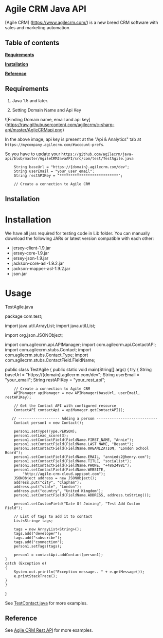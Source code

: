Agile CRM Java API 
=================

[Agile CRM] (https://www.agilecrm.com/) is a new breed CRM software with sales and marketing automation.

Table of contents
---------------

**[Requirements](#requirements)**

**[Installation](#installation)**

**[Reference](#reference)**

Requirements
------------

1. Java 1.5 and later.

2. Setting Domain Name and Api Key

![Finding Domain name, email and api key] (https://raw.githubusercontent.com/agilecrm/c-sharp-api/master/AgileCRMapi.png)

In the above image, api key is present at the "Api & Analytics" tab at `https://mycompany.agilecrm.com/#account-prefs`.

So you have to update your `https://github.com/agilecrm/java-api/blob/master/AgileCRMJavaAPI/src/com/test/TestAgile.java`

	    String baseUrl = "https://{domain}.agilecrm.com/dev";
	    String userEmail = "your_user_email";
	    String restAPIKey = "***************************";

	    // Create a connection to Agile CRM

Installation
------------

Installation
============

We have all jars required for testing code in Lib folder.
You can manually download the following JARs or latest version compatible with each other:

* jersey-client-1.9.jar
* jersey-core-1.9.jar
* jersey-json-1.9.jar
* jackson-core-asl-1.9.2.jar
* jackson-mapper-asl-1.9.2.jar
* json.jar

Usage
=====

TestAgile.java

package com.test;

import java.util.ArrayList;
import java.util.List;

import org.json.JSONObject;

import com.agilecrm.api.APIManager;
import com.agilecrm.api.ContactAPI;
import com.agilecrm.stubs.Contact;
import com.agilecrm.stubs.Contact.Type;
import com.agilecrm.stubs.ContactField.FieldName;

public class TestAgile
{
    public static void main(String[] args)
    {
	try
	{
	    String baseUrl = "https://{domain}.agilecrm.com/dev";
	    String userEmail = "your_email";
	    String restAPIKey = "your_rest_api";

	    // Create a connection to Agile CRM
	    APIManager apiManager = new APIManager(baseUrl, userEmail, restAPIKey);

	    // Get the Contact API with configured resource
	    ContactAPI contactApi = apiManager.getContactAPI();

	   // ------------------- Adding a person ----------------------------
	    Contact person1 = new Contact();

	    person1.setType(Type.PERSON);
	    person1.setLead_score(3);
	    person1.setContactField(FieldName.FIRST_NAME, "Annie");
	    person1.setContactField(FieldName.LAST_NAME, "Besant");
	    person1.setContactField(FieldName.ORGANIZATION, "London School Board");
	    person1.setContactField(FieldName.EMAIL, "annieds2@henry.com");
	    person1.setContactField(FieldName.TITLE, "socialist");
	    person1.setContactField(FieldName.PHONE, "+48624981");
	    person1.setContactField(FieldName.WEBSITE,
		    "http://agile-crm-cloud.appspot.com");
	    JSONObject address = new JSONObject();
	    address.put("city", "Clapham");
	    address.put("state", "London");
	    address.put("country", "United Kingdom");
	    person1.setContactField(FieldName.ADDRESS, address.toString());
	    
	    person1.setCustomField("Date Of Joining", "Test Add Custom Field");
	    
	    // List of tags to add it to contact
	    List<String> tags;
	    
	    tags = new ArrayList<String>();
	    tags.add("developer");
	    tags.add("subscribe");
	    tags.add("connection");
	    person1.setTags(tags);

	    person1 = contactApi.addContact(person1);
	}
	catch (Exception e)
	{
	    System.out.println("Exception message.. " + e.getMessage());
	    e.printStackTrace();
	}
    }
}


See [TestContact.java](https://github.com/agilecrm/java-api/blob/master/AgileCRMJavaAPI/src/com/test/TestContact.java) for more examples.

Reference
------------

See [Agile CRM Rest API](https://github.com/agilecrm/java-api/blob/master/AgileCRMJavaAPI/src/com/test/TestContact.java) for more examples.
